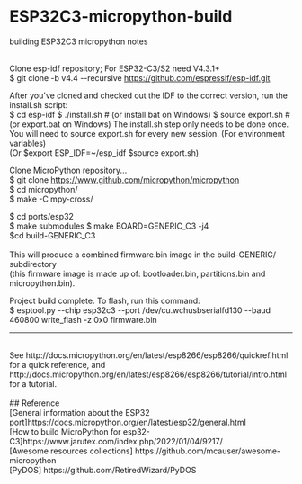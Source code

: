 # ESP32C3-micropython-build
building ESP32C3 micropython notes
<br><br>


Clone esp-idf repository; For ESP32-C3/S2 need V4.3.1+<br>
  $ git clone -b v4.4 --recursive https://github.com/espressif/esp-idf.git


After you've cloned and checked out the IDF to the correct version, run the install.sh script:<br>
  $ cd esp-idf
  $ ./install.sh       # (or install.bat on Windows)
  $ source export.sh   # (or export.bat on Windows)
The install.sh step only needs to be done once. <br>
You will need to source export.sh for every new session. (For environment variables)<br>
(Or $export ESP_IDF=~/esp_idf $source export.sh)<br>

Clone MicroPython repository...<br>
  $ git clone https://www.github.com/micropython/micropython<br>
  $ cd micropython/<br>
  $ make -C mpy-cross/<br>

  $ cd ports/esp32<br>
  $ make submodules
  $ make BOARD=GENERIC_C3 -j4<br>
  $cd build-GENERIC_C3
  <br><br>
  This will produce a combined firmware.bin image in the build-GENERIC/ subdirectory<br>
  (this firmware image is made up of: bootloader.bin, partitions.bin and micropython.bin).<br>


Project build complete. To flash, run this command:<br>
$ esptool.py --chip esp32c3 --port /dev/cu.wchusbserialfd130 --baud 460800 write_flash -z 0x0 firmware.bin<br>

---
<br>
See http://docs.micropython.org/en/latest/esp8266/esp8266/quickref.html for a quick reference, and http://docs.micropython.org/en/latest/esp8266/esp8266/tutorial/intro.html for a tutorial.
<br>
<br>
## Reference <br>
[General information about the ESP32 port]https://docs.micropython.org/en/latest/esp32/general.html<br>
[How to build MicroPython for esp32-C3]https://www.jarutex.com/index.php/2022/01/04/9217/<br>
[Awesome resources collections] https://github.com/mcauser/awesome-micropython<br>
[PyDOS] https://github.com/RetiredWizard/PyDOS

